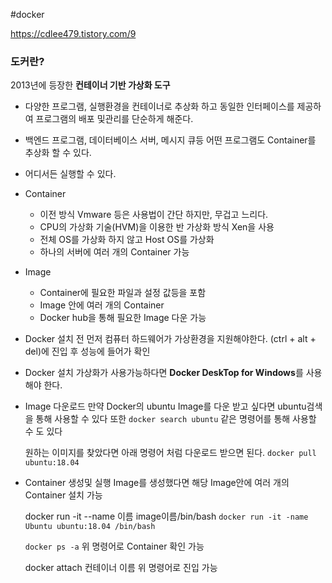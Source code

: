 #docker

https://cdlee479.tistory.com/9
### 도커란?
2013년에 등장한 **컨테이너 기반 가상화 도구**
- 다양한 프로그램, 실행환경을 컨테이너로 추상화 하고 동일한 인터페이스를 제공하여 프로그램의 배포 및관리를 단순하게 해준다.
- 백엔드 프로그램, 데이터베이스 서버, 메시지 큐등 어떤 프로그램도 Container를 추상화 할 수 있다. 
- 어디서든 실행할 수 있다.


- Container 
	- 이전 방식 Vmware 등은 사용법이 간단 하지만, 무겁고 느리다.
	- CPU의 가상화 기술(HVM)을 이용한 반 가상화 방식 Xen을 사용
	- 전체 OS를 가상화 하지 않고 Host OS를 가상화
	- 하나의 서버에 여러 개의 Container 가능

- Image
	- Container에 필요한 파일과 설정 값등을 포함
	- Image 안에 여러 개의 Container
	- Docker hub을 통해 필요한 Image 다운 가능 


- Docker 설치 전
	먼저 컴퓨터 하드웨어가 가상환경을 지원해야한다.
	(ctrl + alt + del)에 진입 후 성능에 들어가 확인 


- Docker 설치
	가상화가 사용가능하다면 **Docker DeskTop for Windows**를 사용해야 한다.

- Image 다운로드
	만약 Docker의 ubuntu Image를 다운 받고 싶다면 ubuntu검색을 통해 사용할 수 있다
	또한 
	`docker search ubuntu`
	같은 명령어를 통해 사용할 수 도 있다

	원하는 이미지를 찾았다면 아래 명령어 처럼 다운로드 받으면 된다.
	`docker pull ubuntu:18.04` 

- Container 생성및 실행
	Image를 생성했다면 해당 Image안에 여러 개의 Container 설치 가능

	docker run -it --name 이름 image이름/bin/bash
	`docker run -it -name Ubuntu ubuntu:18.04 /bin/bash`

	`docker ps -a`
	위 명령어로 Container 확인 가능

	docker attach 컨테이너 이름
	위 명령어로 진입 가능


